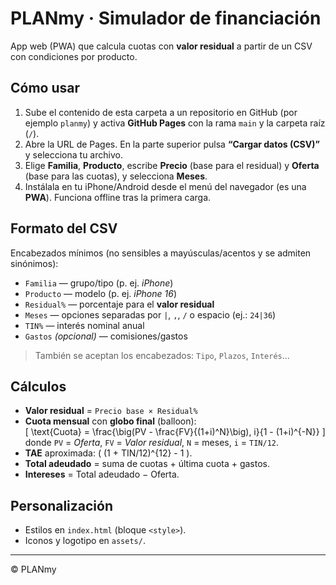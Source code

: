 # PLANmy · Simulador de financiación

App web (PWA) que calcula cuotas con **valor residual** a partir de un CSV con condiciones por producto.

## Cómo usar
1. Sube el contenido de esta carpeta a un repositorio en GitHub (por ejemplo `planmy`) y activa **GitHub Pages** con la rama `main` y la carpeta raíz (`/`).  
2. Abre la URL de Pages. En la parte superior pulsa **“Cargar datos (CSV)”** y selecciona tu archivo.
3. Elige **Familia**, **Producto**, escribe **Precio** (base para el residual) y **Oferta** (base para las cuotas), y selecciona **Meses**.
4. Instálala en tu iPhone/Android desde el menú del navegador (es una **PWA**). Funciona offline tras la primera carga.

## Formato del CSV
Encabezados mínimos (no sensibles a mayúsculas/acentos y se admiten sinónimos):
- `Familia` — grupo/tipo (p. ej. *iPhone*)
- `Producto` — modelo (p. ej. *iPhone 16*)
- `Residual%` — porcentaje para el **valor residual**
- `Meses` — opciones separadas por `|`, `,`, `/` o espacio (ej.: `24|36`)
- `TIN%` — interés nominal anual
- `Gastos` *(opcional)* — comisiones/gastos

> También se aceptan los encabezados: `Tipo`, `Plazos`, `Interés`…

## Cálculos
- **Valor residual** = `Precio base × Residual%`  
- **Cuota mensual** con **globo final** (balloon):  
  \[ \text{Cuota} = \frac{\big(PV - \frac{FV}{(1+i)^N}\big)\, i}{1 - (1+i)^{-N}} \]  
  donde `PV` = *Oferta*, `FV` = *Valor residual*, `N` = meses, `i` = `TIN/12`.
- **TAE** aproximada: \( (1 + TIN/12)^{12} - 1 \).
- **Total adeudado** = suma de cuotas + última cuota + gastos.
- **Intereses** = Total adeudado − Oferta.

## Personalización
- Estilos en `index.html` (bloque `<style>`).  
- Iconos y logotipo en `assets/`.

---

© PLANmy
